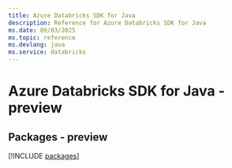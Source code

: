 ```yaml
---
title: Azure Databricks SDK for Java
description: Reference for Azure Databricks SDK for Java
ms.date: 09/03/2025
ms.topic: reference
ms.devlang: java
ms.service: databricks
---
```

# Azure Databricks SDK for Java - preview
## Packages - preview
[!INCLUDE [packages](databricks-index.md)]
